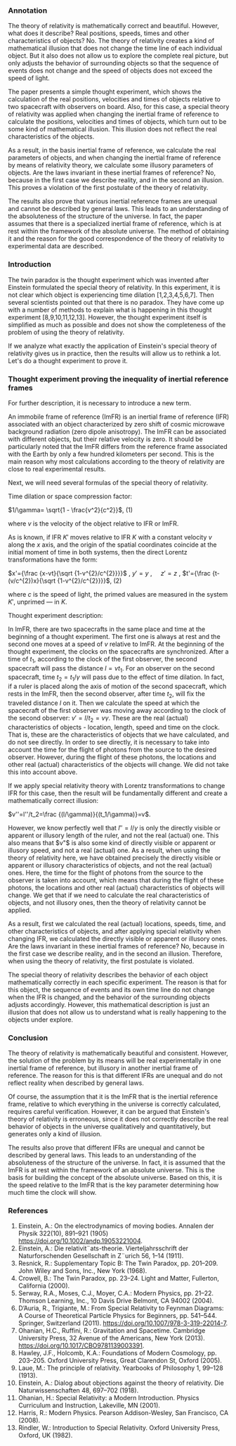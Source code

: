 
### Annotation

The theory of relativity is mathematically correct and beautiful. However, what does it describe? Real positions, speeds, times and other characteristics of objects? No. The theory of relativity creates a kind of mathematical illusion that does not change the time line of each individual object. But it also does not allow us to explore the complete real picture, but only adjusts the behavior of surrounding objects so that the sequence of events does not change and the speed of objects does not exceed the speed of light.

The paper presents a simple thought experiment, which shows the calculation of the real positions, velocities and times of objects relative to two spacecraft with observers on board. Also, for this case, a special theory of relativity was applied when changing the inertial frame of reference to calculate the positions, velocities and times of objects, which turn out to be some kind of mathematical illusion. This illusion does not reflect the real characteristics of the objects.

As a result, in the basis inertial frame of reference, we calculate the real parameters of objects, and when changing the inertial frame of reference by means of relativity theory, we calculate some illusory parameters of objects. Are the laws invariant in these inertial frames of reference? No, because in the first case we describe reality, and in the second an illusion. This proves a violation of the first postulate of the theory of relativity.

The results also prove that various inertial reference frames are unequal and cannot be described by general laws. This leads to an understanding of the absoluteness of the structure of the universe. In fact, the paper assumes that there is a specialized inertial frame of reference, which is at rest within the framework of the absolute universe. The method of obtaining it and the reason for the good correspondence of the theory of relativity to experimental data are described.

### Introduction

The twin paradox is the thought experiment which was invented after Einstein formulated the special theory of relativity. In this experiment, it is not clear which object is experiencing time dilation [1,2,3,4,5,6,7]. Then several scientists pointed out that there is no paradox. They have come up with a number of methods to explain what is happening in this thought experiment [8,9,10,11,12,13]. However, the thought experiment itself is simplified as much as possible and does not show the completeness of the problem of using the theory of relativity.

If we analyze what exactly the application of Einstein's special theory of relativity gives us in practice, then the results will allow us to rethink a lot. Let's do a thought experiment to prove it.

### Thought experiment proving the inequality of inertial reference frames 

For further description, it is necessary to introduce a new term.

An immobile frame of reference (ImFR) is an inertial frame of reference (IFR) associated with an object characterized by zero shift of cosmic microwave background radiation (zero dipole anisotropy). The ImFR can be associated with different objects, but their relative velocity is zero. It should be particularly noted that the ImFR differs from the reference frame associated with the Earth by only a few hundred kilometers per second. This is the main reason why most calculations according to the theory of relativity are close to real experimental results.

Next, we will need several formulas of the special theory of relativity.

Time dilation or space compression factor:

$1/\gamma= \sqrt{1 - \frac{v^2}{c^2}}$, (1)

where $v$ is the velocity of the object relative to IFR or ImFR.

As is known, if IFR $K'$ moves relative to IFR $K$ with a constant velocity $v$ along the $x$ axis, and the origin of the spatial coordinates coincide at the initial moment of time in both systems, then the direct Lorentz transformations have the form:

$x'={\frac {x-vt}{\sqrt {1-v^{2}/c^{2}}}}$ ,
$y' = y$ ,     
$z' = z$ ,
$t'={\frac {t-(v/c^{2})x}{\sqrt {1-v^{2}/c^{2}}}}$, (2)

where $c$ is the speed of light, the primed values are measured in the system $K'$, unprimed — in $K$.

Thought experiment description:

In ImFR, there are two spacecrafts in the same place and time at the beginning of a thought experiment. The first one is always at rest and the second one moves at a speed of $v$ relative to ImFR. At the beginning of the thought experiment, the clocks on the spacecrafts are synchronized. After a time of $t_1$, according to the clock of the first observer, the second spacecraft will pass the distance $l=vt_1$. For an observer on the second spacecraft, time $t_2=t_1/\gamma$ will pass due to the effect of time dilation. In fact, if a ruler is placed along the axis of motion of the second spacecraft, which rests in the ImFR, then the second observer, after time $t_2$, will fix the traveled distance $l$ on it. Then we calculate the speed at which the spacecraft of the first observer was moving away according to the clock of the second observer: $v'=l/t_2=v\gamma$. These are the real (actual) characteristics of objects - location, length, speed and time on the clock. That is, these are the characteristics of objects that we have calculated, and do not see directly. In order to see directly, it is necessary to take into account the time for the flight of photons from the source to the desired observer. However, during the flight of these photons, the locations and other real (actual) characteristics of the objects will change. We did not take this into account above.

If we apply special relativity theory with Lorentz transformations to change IFR for this case, then the result will be fundamentally different and create a mathematically correct illusion:

$v''=l''/t_2=\frac {(l/\gamma)}{(t_1/\gamma)}=v$. 

However, we know perfectly well that $l''=l/\gamma$ is only the directly visible or apparent or illusory length of the ruler, and not the real (actual) one. This also means that $v"$ is also some kind of directly visible or apparent or illusory speed, and not a real (actual) one. As a result, when using the theory of relativity here, we have obtained precisely the directly visible or apparent or illusory characteristics of objects, and not the real (actual) ones. Here, the time for the flight of photons from the source to the observer is taken into account, which means that during the flight of these photons, the locations and other real (actual) characteristics of objects will change. We get that if we need to calculate the real characteristics of objects, and not illusory ones, then the theory of relativity cannot be applied.

As a result, first we calculated the real (actual) locations, speeds, time, and other characteristics of objects, and after applying special relativity when changing IFR, we calculated the directly visible or apparent or illusory ones. 
Are the laws invariant in these inertial frames of reference? No, because in the first case we describe reality, and in the second an illusion. Therefore, when using the theory of relativity, the first postulate is violated.

The special theory of relativity describes the behavior of each object mathematically correctly in each specific experiment. The reason is that for this object, the sequence of events and its own time line do not change when the IFR is changed, and the behavior of the surrounding objects adjusts accordingly. However, this mathematical description is just an illusion that does not allow us to understand what is really happening to the objects under explore.

### Conclusion

The theory of relativity is mathematically beautiful and consistent. However, the solution of the problem by its means will be real experimentally in one inertial frame of reference, but illusory in another inertial frame of reference. The reason for this is that different IFRs are unequal and do not reflect reality when described by general laws.

Of course, the assumption that it is the ImFR that is the inertial reference frame, relative to which everything in the universe is correctly calculated, requires careful verification. However, it can be argued that Einstein's theory of relativity is erroneous, since it does not correctly describe the real behavior of objects in the universe qualitatively and quantitatively, but generates only a kind of illusion.

The results also prove that different IFRs are unequal and cannot be described by general laws. This leads to an understanding of the absoluteness of the structure of the universe. In fact, it is assumed that the ImFR is at rest within the framework of an absolute universe. This is the basis for building the concept of the absolute universe. Based on this, it is the speed relative to the ImFR that is the key parameter determining how much time the clock will show.

### References

1. Einstein, A.: On the electrodynamics of moving bodies. Annalen der Physik 322(10), 891–921 (1905) https://doi.org/10.1002/andp.19053221004.
2. Einstein, A.: Die relativit¨ats-theorie. Vierteljahrsschrift der Naturforschenden Gesellschaft in Z¨urich 56, 1–14 (1911).
3. Resnick, R.: Supplementary Topic B: The Twin Paradox, pp. 201–209. John Wiley and Sons, Inc., New York (1968).
4. Crowell, B.: The Twin Paradox, pp. 23–24. Light and Matter, Fullerton, California (2000).
5. Serway, R.A., Moses, C.J., Moyer, C.A.: Modern Physics, pp. 21–22. Thomson Learning, Inc., 10 Davis Drive Belmont, CA 94002 (2004).
6. D’Auria, R., Trigiante, M.: From Special Relativity to Feynman Diagrams: A Course of Theoretical Particle Physics for Beginners, pp. 541–544. Springer, Switzerland (2011). https://doi.org/10.1007/978-3-319-22014-7.
7. Ohanian, H.C., Ruffini, R.: Gravitation and Spacetime. Cambridge University Press, 32 Avenue of the Americans, New York (2013). https://doi.org/10.1017/CBO9781139003391.
8. Hawley, J.F., Holcomb, K.A.: Foundations of Modern Cosmology, pp. 203–205. Oxford University Press, Great Clarendon St, Oxford (2005).
9. Laue, M.: The principle of relativity. Yearbooks of Philosophy 1, 99–128 (1913).
10. Einstein, A.: Dialog about objections against the theory of relativity. Die Naturwissenschaften 48, 697–702 (1918).
11. Ohanian, H.: Special Relativity: a Modern Introduction. Physics Curriculum and Instruction, Lakeville, MN (2001).
12. Harris, R.: Modern Physics. Pearson Addison-Wesley, San Francisco, CA (2008).
13. Rindler, W.: Introduction to Special Relativity. Oxford University Press, Oxford, UK (1982).

